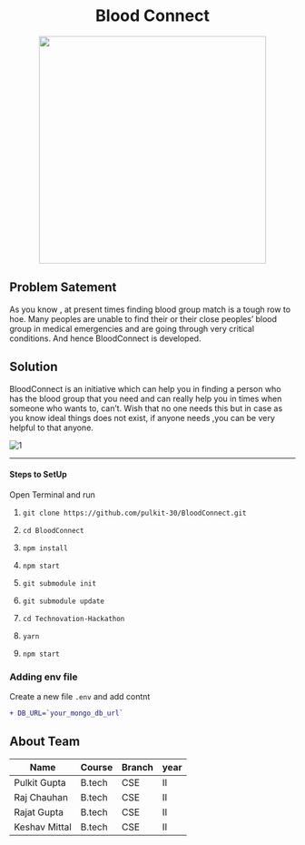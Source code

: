 <div align="center">
  
# Blood Connect

<img src="https://user-images.githubusercontent.com/76155456/167152740-c65ab08b-ae0a-4fc0-9c6c-31a039e669d9.png" width="400px" />
</div>


## Problem Satement

As you know , at present times finding blood group match is a tough row to hoe. Many peoples are unable to find their or their close peoples’ blood group in medical emergencies and are going through very critical conditions.
And hence BloodConnect is developed.



## Solution

BloodConnect is an initiative which can help you in finding a person who has the blood group that you need and can really help you in times when someone who wants to, can’t.
Wish that no one needs this but in case as you know ideal things does not exist, if anyone needs ,you can be very helpful to that anyone.



![1](https://user-images.githubusercontent.com/76155456/167245749-3ac9d4e6-f218-49c3-8945-6a1d101fbaa2.png)

---

#### Steps to SetUp

Open Terminal and run

1. `git clone https://github.com/pulkit-30/BloodConnect.git`

2. `cd BloodConnect`

3. `npm install`

4. `npm start`

5. `git submodule init`

6. `git submodule update`

7. `cd Technovation-Hackathon`

8. `yarn`

9. `npm start`

### Adding env file

Create a new file `.env` and add contnt

```diff
+ DB_URL=`your_mongo_db_url`
```



## About Team

|Name     | Course |Branch|year|
|--------------|--------|-----|----|
| Pulkit Gupta | B.tech | CSE | II |
| Raj Chauhan  | B.tech | CSE | II |
| Rajat Gupta  | B.tech | CSE | II |
| Keshav Mittal| B.tech | CSE | II |

